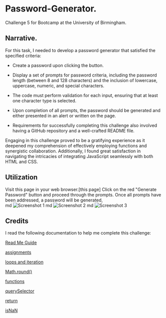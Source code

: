 # Password-Generator.
Challenge 5 for Bootcamp at the University of Birmingham.
## Narrative.

 For this task, I needed to develop a password generator that satisfied the specified criteria:

* Create a password upon clicking the button.

* Display a set of prompts for password criteria, including the password length (between 8 and 128 characters) and the inclusion of lowercase, uppercase, numeric, and special characters.
* The code must perform validation for each input, ensuring that at least one character type is selected.
* Upon completion of all prompts, the password should be generated and either presented in an alert or written on the page.

* Requirements for successfully completing this challenge also involved having a GitHub repository and a well-crafted README file.

Engaging in this challenge proved to be a gratifying experience as it deepened my comprehension of effectively employing functions and synergistic collaboration. Additionally, I found great satisfaction in navigating the intricacies of integrating JavaScript seamlessly with both HTML and CSS.


## Utilization

 Visit this page in your web browser.[this page] Click on the red "Generate Password" button and proceed through the prompts. Once all prompts have been addressed, a password will be generated,  
md
    ![Screenshot 1](./assets/Screenshot%202023-12-04%20210624.png)
    md
    ![Screenshot 2](./assets/Screenshot%202023-12-04%20210651.png)
    md
    ![Screenshot 3](./assets/Screenshot%202023-12-04%20210747.png)


## Credits

I read the following documentation to help me complete this challenge: 

[Read Me Guide](https://coding-boot-camp.github.io/full-stack/github/professional-readme-guide)

[assignments](https://www.w3schools.com/js/js_assignment.asp)

[loops and iteration](https://developer.mozilla.org/en-US/docs/Web/JavaScript/Guide/Loops_and_iteration#for_statement/)

[Math.round()](https://developer.mozilla.org/en-US/docs/Web/JavaScript/Reference/Global_Objects/Math/round)

[functions](https://developer.mozilla.org/en-US/docs/Web/JavaScript/Guide/Functions)

[querySelector](https://developer.mozilla.org/en-US/docs/Web/API/Document/querySelector)

[return](https://developer.mozilla.org/en-US/docs/Web/JavaScript/Reference/Statements/return)

[isNaN](https://developer.mozilla.org/en-US/docs/Web/JavaScript/Reference/Global_Objects/isNaN)
